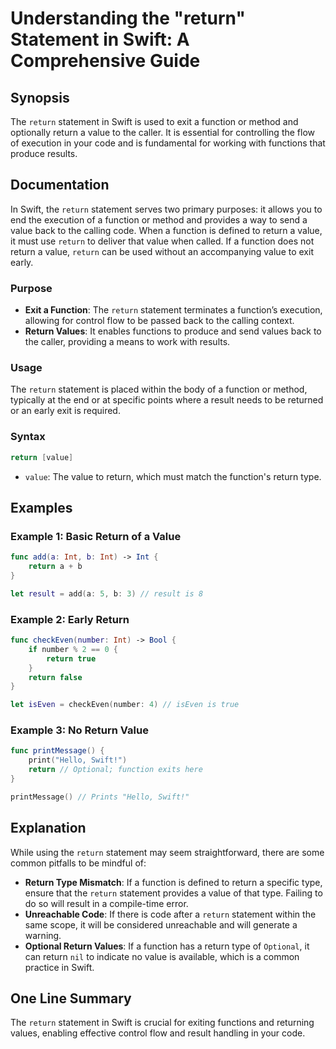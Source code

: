 <!--
Meta Description: # Understanding the "return" Statement in Swift: A Comprehensive Guide ## Synopsis The `return` statement in Swift is used to exit a function or metho...
Meta Keywords: return, value, swift, function, statement
-->

# Understanding the "return" Statement in Swift: A Comprehensive Guide

## Synopsis
The `return` statement in Swift is used to exit a function or method and optionally return a value to the caller. It is essential for controlling the flow of execution in your code and is fundamental for working with functions that produce results.

## Documentation
In Swift, the `return` statement serves two primary purposes: it allows you to end the execution of a function or method and provides a way to send a value back to the calling code. When a function is defined to return a value, it must use `return` to deliver that value when called. If a function does not return a value, `return` can be used without an accompanying value to exit early.

### Purpose
- **Exit a Function**: The `return` statement terminates a function’s execution, allowing for control flow to be passed back to the calling context.
- **Return Values**: It enables functions to produce and send values back to the caller, providing a means to work with results.

### Usage
The `return` statement is placed within the body of a function or method, typically at the end or at specific points where a result needs to be returned or an early exit is required.

### Syntax
```swift
return [value]
```
- `value`: The value to return, which must match the function's return type.

## Examples

### Example 1: Basic Return of a Value
```swift
func add(a: Int, b: Int) -> Int {
    return a + b
}

let result = add(a: 5, b: 3) // result is 8
```

### Example 2: Early Return
```swift
func checkEven(number: Int) -> Bool {
    if number % 2 == 0 {
        return true
    }
    return false
}

let isEven = checkEven(number: 4) // isEven is true
```

### Example 3: No Return Value
```swift
func printMessage() {
    print("Hello, Swift!")
    return // Optional; function exits here
}

printMessage() // Prints "Hello, Swift!"
```

## Explanation
While using the `return` statement may seem straightforward, there are some common pitfalls to be mindful of:

- **Return Type Mismatch**: If a function is defined to return a specific type, ensure that the `return` statement provides a value of that type. Failing to do so will result in a compile-time error.
- **Unreachable Code**: If there is code after a `return` statement within the same scope, it will be considered unreachable and will generate a warning.
- **Optional Return Values**: If a function has a return type of `Optional`, it can return `nil` to indicate no value is available, which is a common practice in Swift.

## One Line Summary
The `return` statement in Swift is crucial for exiting functions and returning values, enabling effective control flow and result handling in your code.